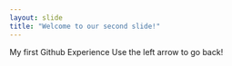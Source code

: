 ```yaml
---
layout: slide
title: "Welcome to our second slide!"
---
```

My first Github Experience
Use the left arrow to go back!
